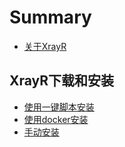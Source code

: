 # Summary

* [关于XrayR](README.md)

## XrayR下载和安装
* [使用一键脚本安装](install/one-click/README.md)
* [使用docker安装](install/docker/README.md)
* [手动安装](install/manual/README.md)

